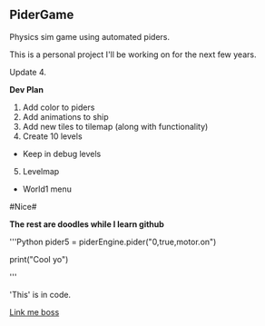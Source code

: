 ## PiderGame
Physics sim game using automated piders. 

This is a personal project I'll be working on for the next few years. 

Update 4.

**Dev Plan**

1. Add color to piders
2. Add animations to ship
3. Add new tiles to tilemap (along with functionality)
4. Create 10 levels
  * Keep in debug levels
5. Levelmap

* World1 menu



#Nice#

**The rest are doodles while I learn github**

'''Python
pider5 = piderEngine.pider("0,true,motor.on")

print("Cool yo")

'''

'This' is in code.

[Link me boss]("https://www.google.com")
